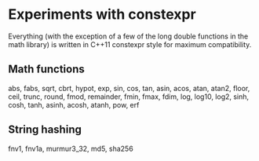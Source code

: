 # Experiments with constexpr

Everything (with the exception of a few of the long double functions in the math
library) is written in C++11 constexpr style for maximum compatibility.

## Math functions

abs, fabs, sqrt, cbrt, hypot, exp, sin, cos, tan, asin, acos, atan, atan2, floor, ceil, trunc, round, fmod, remainder, fmin, fmax, fdim, log, log10, log2, sinh, cosh, tanh, asinh, acosh, atanh, pow, erf

## String hashing

fnv1, fnv1a, murmur3_32, md5, sha256
